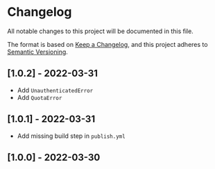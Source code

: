 # Changelog

All notable changes to this project will be documented in this file.

The format is based on [Keep a Changelog](https://keepachangelog.com/en/1.0.0/), and this project adheres to [Semantic Versioning](https://semver.org/spec/v2.0.0.html).

## [1.0.2] - 2022-03-31

-   Add `UnauthenticatedError`
-   Add `QuotaError`

## [1.0.1] - 2022-03-31

-   Add missing build step in `publish.yml`

## [1.0.0] - 2022-03-30
